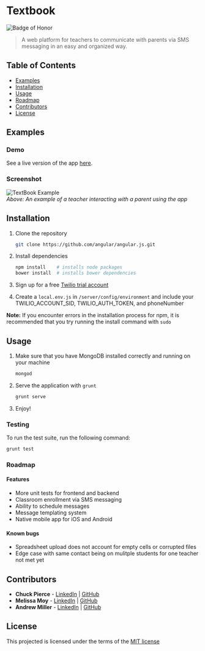 # Textbook
![Badge of Honor](https://img.shields.io/badge/Built%20at-Fullstack-green.svg?style=flat-square)
> A web platform for teachers to communicate with parents via SMS messaging in an easy and organized way.


## Table of Contents

- [Examples](#examples)
- [Installation](#installation)
- [Usage](#usage)
- [Roadmap](#roadmap)
- [Contributors](#contributors)
- [License](#license)

## Examples
### Demo

See a live version of the app [here](http://txtbk.herokuapp.com).

### Screenshot

![TextBook Example](http://www.chuckmpierce.com/textbook/texting.gif)<br />
_Above: An example of a teacher interacting with a parent using the app_


## Installation

1. Clone the repository

	```bash
	git clone https://github.com/angular/angular.js.git
	```
2.	Install dependencies

	```bash
	npm install    # installs node packages
	bower install  # installs bower dependencies
	```
4. Sign up for a free [Twilio trial account](https://www.twilio.com/try-twilio)
5. Create a `local.env.js` in `/server/config/environment` and include your  TWILIO_ACCOUNT_SID, TWILIO_AUTH_TOKEN, and phoneNumber

__Note:__ If you encounter errors in the installation process for npm, it is recommended that you try running the install command with `sudo`

## Usage

1.  Make sure that you have MongoDB installed correctly and running on your machine

    ```bash
    mongod
    ```
2. Serve the application with `grunt`
    ```bash
    grunt serve
    ```
3. Enjoy!

### Testing
To run the test suite, run the following command:

```bash
grunt test
```
### Roadmap

#### Features

-	More unit tests for frontend and backend
-	Classroom enrollment via SMS messaging
-	Ability to schedule messages
-	Message templating system
-	Native mobile app for iOS and Android

#### Known bugs

- Spreadsheet upload does not account for empty cells or corrupted files
- Edge case with same contact being on mulitple students for one teacher not met yet

## Contributors
* __Chuck Pierce__ -  [LinkedIn](http://linkedin.com/in/chuckmpierce) | [GitHub](https://github.com/ChuckPierce)
*  __Melissa Moy__ - [LinkedIn](https://www.linkedin.com/in/meliis) | [GitHub](https://github.com/meliis)
*  __Andrew Miller__ - [LinkedIn](https://www.linkedin.com/in/andrewmillerdev) | [GitHub](https://github.com/andrewmiller0)

## License

This projected is licensed under the terms of the [MIT license](/LICENSE)


